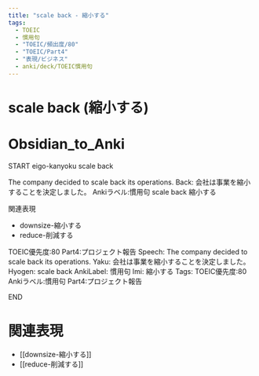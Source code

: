 ```yaml
---
title: "scale back - 縮小する"
tags:
  - TOEIC
  - 慣用句
  - "TOEIC/頻出度/80"
  - "TOEIC/Part4"
  - "表現/ビジネス"
  - anki/deck/TOEIC慣用句
---
```


# scale back (縮小する)

# Obsidian_to_Anki
START
eigo-kanyoku
scale back

The company decided to scale back its operations.
Back:
会社は事業を縮小することを決定しました。
Ankiラベル:慣用句
scale back
縮小する

関連表現
- downsize-縮小する
- reduce-削減する

TOEIC優先度:80
Part4:プロジェクト報告
Speech: The company decided to scale back its operations.
Yaku: 会社は事業を縮小することを決定しました。
Hyogen: scale back
AnkiLabel: 慣用句
Imi: 縮小する
Tags: TOEIC優先度:80 Ankiラベル:慣用句 Part4:プロジェクト報告
<!--ID: 1751241922002-->
END

# 関連表現
- [[downsize-縮小する]]
- [[reduce-削減する]]

